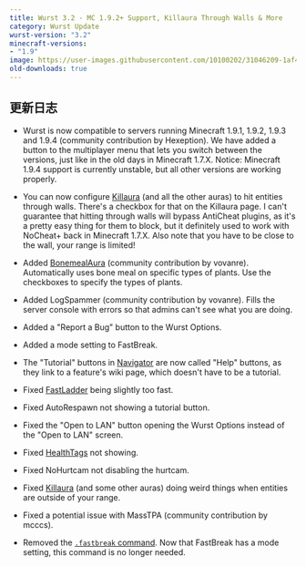 ```yaml
---
title: Wurst 3.2 - MC 1.9.2+ Support, Killaura Through Walls & More
category: Wurst Update
wurst-version: "3.2"
minecraft-versions:
- "1.9"
image: https://user-images.githubusercontent.com/10100202/31046209-1af42cc2-a5f5-11e7-845f-3bfe991995a0.jpg
old-downloads: true
---
```

## 更新日志

- Wurst is now compatible to servers running Minecraft 1.9.1, 1.9.2, 1.9.3 and 1.9.4 (community contribution by Hexeption). We have added a button to the multiplayer menu that lets you switch between the versions, just like in the old days in Minecraft 1.7.X. Notice: Minecraft 1.9.4 support is currently unstable, but all other versions are working properly.

- You can now configure [Killaura](https://wurst.wiki/killaura) (and all the other auras) to hit entities through walls. There's a checkbox for that on the Killaura page. I can't guarantee that hitting through walls will bypass AntiCheat plugins, as it's a pretty easy thing for them to block, but it definitely used to work with NoCheat+ back in Minecraft 1.7.X. Also note that you have to be close to the wall, your range is limited!

- Added [BonemealAura](https://wurst.wiki/bonemealaura) (community contribution by vovanre). Automatically uses bone meal on specific types of plants. Use the checkboxes to specify the types of plants.

- Added LogSpammer (community contribution by vovanre). Fills the server console with errors so that admins can't see what you are doing.

- Added a "Report a Bug" button to the Wurst Options.

- Added a mode setting to FastBreak.

- The "Tutorial" buttons in [Navigator](https://wurst.wiki/navigator) are now called "Help" buttons, as they link to a feature's wiki page, which doesn't have to be a tutorial.

- Fixed [FastLadder](https://wurst.wiki/fastladder) being slightly too fast.

- Fixed AutoRespawn not showing a tutorial button.

- Fixed the "Open to LAN" button opening the Wurst Options instead of the "Open to LAN" screen.

- Fixed [HealthTags](https://wurst.wiki/healthtags) not showing.

- Fixed NoHurtcam not disabling the hurtcam.

- Fixed [Killaura](https://wurst.wiki/killaura) (and some other auras) doing weird things when entities are outside of your range.

- Fixed a potential issue with MassTPA (community contribution by mcccs).

- Removed the [`.fastbreak` command](/wiki/Commands/fastbreak/). Now that FastBreak has a mode setting, this command is no longer needed.
